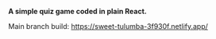 **A simple quiz game coded in plain React.**

Main branch build: https://sweet-tulumba-3f930f.netlify.app/
